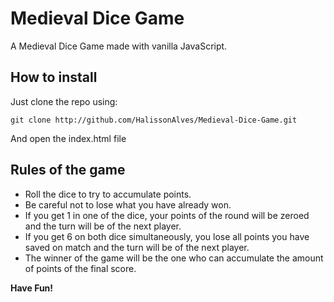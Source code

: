 # Medieval Dice Game
A Medieval Dice Game made with vanilla JavaScript.

## How to install
Just clone the repo using:
```
git clone http://github.com/HalissonAlves/Medieval-Dice-Game.git
```
And open the index.html file

## Rules of the game
* Roll the dice to try to accumulate points.
* Be careful not to lose what you have already won.
* If you get 1 in one of the dice, your points of the round will be zeroed and the turn will be of the next player.
* If you get 6 on both dice simultaneously, you lose all points you have saved on match and the turn will be of the next player.
* The winner of the game will be the one who can accumulate the amount of points of the final score.

**Have Fun!**
